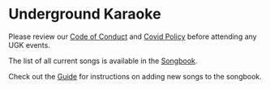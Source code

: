 # Underground Karaoke

Please review our [Code of Conduct](/codeofconduct-wip.md) and [Covid Policy](/covid-policy.md) before attending any UGK events.

The list of all current songs is available in the [Songbook](/Songbook.pdf).

Check out the [Guide](songguide.md) for instructions on adding new songs to the songbook.
